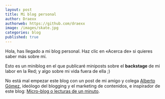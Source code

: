 ```yaml
---
layout: post
title: Mi blog personal
author: Draexx
authorweb: https://github.com/draexx
image: /images/skate.jpg
categories: blog
published: true
---
```


Hola, has llegado a mi blog personal. Haz clic en «Acerca de» si quieres saber más sobre mí.

Esto es un miniblog en el que publicaré miniposts sobre el **backstage** de mi labor en la Red; y algo sobre mi vida fuera de ella ;)

No está mal empezar este blog con un post de mi amigo y colega [Alberto Gómez](https://www.twitter.com/albermoire), ideólogo del blogging y el marketing de contenidos, e inspirador de este blog: [Micro-blog o lecturas de un minuto](https://www.inbound.ml/post/176675540892/micro-blog-o-lecturas-de-un-minuto).